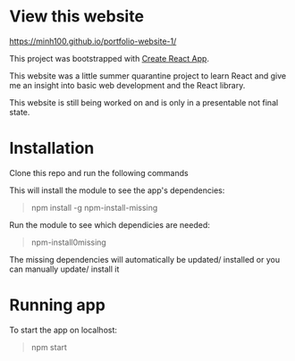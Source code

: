 # View this website
https://minh100.github.io/portfolio-website-1/

This project was bootstrapped with [Create React App](https://github.com/facebook/create-react-app).

This website was a little summer quarantine project to learn React and give me an insight into basic web development and the React library.    

This website is still being worked on and is only in a presentable not final state.

# Installation

Clone this repo and run the following commands

This will install the module to see the app's dependencies:

> npm install -g npm-install-missing

Run the module to see which dependicies are needed:

> npm-install0missing

The missing dependencies will automatically be updated/ installed or you can manually update/ install it

# Running app

To start the app on localhost:

> npm start




